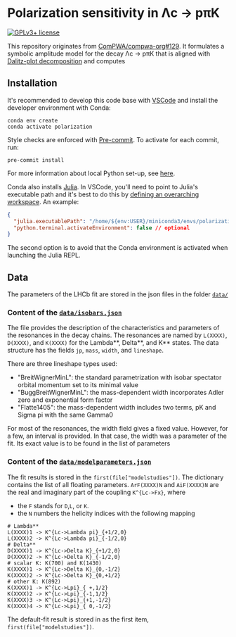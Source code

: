 # Polarization sensitivity in Λc → pπK

<!-- cspell:ignore Flatte modelparameters modelstudies -->

[![GPLv3+ license](https://img.shields.io/badge/License-GPLv3+-blue.svg)](https://www.gnu.org/licenses/gpl-3.0-standalone.html)

This repository originates from [ComPWA/compwa-org#129](https://github.com/ComPWA/compwa-org/pull/129). It formulates a symbolic amplitude model for the decay Λc → pπK that is aligned with [Dalitz-plot decomposition](https://journals.aps.org/prd/abstract/10.1103/PhysRevD.101.034033) and computes

## Installation

It's recommended to develop this code base with [VSCode](https://code.visualstudio.com) and install the developer environment with Conda:

```shell
conda env create
conda activate polarization
```

Style checks are enforced with [Pre-commit](https://pre-commit.com). To activate for each commit, run:

```shell
pre-commit install
```

For more information about local Python set-up, see [here](https://compwa-org.readthedocs.io/develop.html#local-set-up).

Conda also installs [Julia](https://julialang.org). In VSCode, you'll need to point to Julia's executable path and it's best to do this by [defining an overarching workspace](https://compwa-org.readthedocs.io/develop.html#visual-studio-code). An example:

<!-- cspell:ignore miniconda -->

```json
{
  "julia.executablePath": "/home/${env:USER}/miniconda3/envs/polarization/bin/julia",
  "python.terminal.activateEnvironment": false // optional
}
```

The second option is to avoid that the Conda environment is activated when launching the Julia REPL.

## Data

The parameters of the LHCb fit are stored in the json files in the folder [`data/`](data/)

### Content of the [`data/isobars.json`](data/isobars.json)

The file provides the description of the characteristics and parameters of the resonances in the decay chains.
The resonances are named by `L(XXXX)`, `D(XXXX)`, and `K(XXXX)` for the Lambda**, Delta**, and K\*\* states.
The data structure has the fields `jp`, `mass`, `width`, and `lineshape`.

There are three lineshape types used:

- "BreitWignerMinL": the standard parametrization with isobar spectator orbital momentum set to its minimal value
- "BuggBreitWignerMinL": the mass-dependent width incorporates Adler zero and exponential form factor
- "Flatte1405": the mass-dependent width includes two terms, pK and Sigma pi with the same Gamma0

For most of the resonances, the width field gives a fixed value.
However, for a few, an interval is provided. In that case, the width was a parameter of the fit.
Its exact value is to be found in the list of parameters

### Content of the [`data/modelparameters.json`](data/modelparameters.json)

The fit results is stored in the `first(file["modelstudies"])`. The dictionary contains the list of all floating parameters.
`ArF(XXXX)N` and `AiF(XXXX)N` are the real and imaginary part of the coupling `K^{Lc->Fx}`, where

- the `F` stands for `D`,`L`, or `K`.
- the `N` numbers the helicity indices with the following mapping

```
# Lambda**
L(XXXX)1 -> K^{Lc->Lambda pi}_{+1/2,0}
L(XXXX)2 -> K^{Lc->Lambda pi}_{-1/2,0}
# Delta**
D(XXXX)1 -> K^{Lc->Delta K}_{+1/2,0}
D(XXXX)2 -> K^{Lc->Delta K}_{-1/2,0}
# scalar K: K(700) and K(1430)
K(XXXX)1 -> K^{Lc->Delta K}_{0,-1/2}
K(XXXX)2 -> K^{Lc->Delta K}_{0,+1/2}
# other K: K(892)
K(XXXX)1 -> K^{Lc->Lpi}_{ +,1/2}
K(XXXX)2 -> K^{Lc->Lpi}_{-1,1/2}
K(XXXX)3 -> K^{Lc->Lpi}_{+1,-1/2}
K(XXXX)4 -> K^{Lc->Lpi}_{ 0,-1/2}
```

The default-fit result is stored in as the first item, `first(file["modelstudies"])`.
